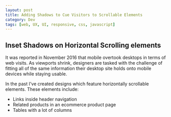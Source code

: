 ```yaml
---
layout: post
title: Adding Shadows to Cue Visitors to Scrollable Elements
category: Dev
tags: [web, UX, UI, responsive, css, javascript]
---
```


## Inset Shadows on Horizontal Scrolling elements

It was reported in November 2016 that mobile overtook desktops in terms of web visits. As viewports shrink, designers are tasked with the challenge of fitting all of the same information their desktop site holds onto mobile devices while staying usable.

In the past I've created designs which feature horizontally scrollable elements. These elements include:

- Links inside header navigation
- Related products in an ecommerce product page
- Tables with a lot of columns
